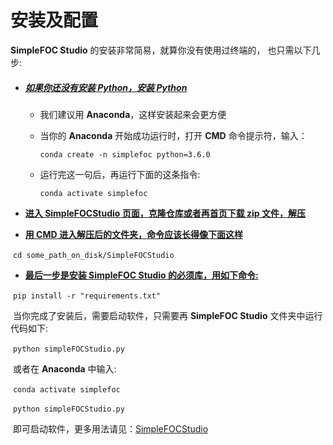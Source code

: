 # 安装及配置

**SimpleFOC Studio** 的安装非常简易，就算你没有使用过终端的， 也只需以下几步:

- ##### <u>如果你还没有安装 **Python**，安装 **Python**</u>
  
  - 我们建议用 **Anaconda**，这样安装起来会更方便 

  - 当你的 **Anaconda** 开始成功运行时，打开 **CMD** 命令提示符，输入：

    `conda create -n simplefoc python=3.6.0`

  - 运行完这一句后，再运行下面的这条指令:
  
    `conda activate simplefoc`
  
- <u>**进入 [SimpleFOCStudio](https://github.com/JorgeMaker/SimpleFOCStudio) 页面，克隆仓库或者再首页下载 zip 文件，解压**</u>

- **<u>用 CMD 进入解压后的文件夹，命令应该长得像下面这样</u>**

​       `cd some_path_on_disk/SimpleFOCStudio`

- **<u>最后一步是安装 SimpleFOC Studio 的必须库，用如下命令:</u>**

​       `pip install -r "requirements.txt"`

​       当你完成了安装后，需要启动软件，只需要再 **SimpleFOC Studio** 文件夹中运行代码如下:

​       `python simpleFOCStudio.py`

​       或者在 **Anaconda** 中输入:

​      `conda activate simplefoc`

​      `python simpleFOCStudio.py`

​       即可启动软件，更多用法请见：[SimpleFOCStudio](https://github.com/JorgeMaker/SimpleFOCStudio)

